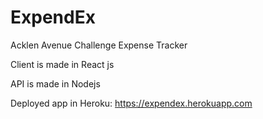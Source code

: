 # ExpendEx

Acklen Avenue Challenge Expense Tracker

Client is made in React js

API is made in Nodejs

Deployed app in Heroku: https://expendex.herokuapp.com
